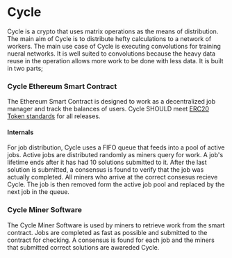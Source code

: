# Cycle

Cycle is a crypto that uses matrix operations as the means of distribution. The main aim of Cycle is to distribute hefty calculations to a network of workers. The main use case of Cycle is executing convolutions for training nueral networks. It is well suited to convolutions because the heavy data reuse in the operation allows more work to be done with less data. It is built in two parts;

### Cycle Ethereum Smart Contract
The Ethereum Smart Contract is designed to work as a decentralized job manager and track the balances of users. Cycle SHOULD meet [ERC20 Token standards](https://theethereum.wiki/w/index.php/ERC20_Token_Standard) for all releases. 

#### Internals
For job distribution, Cycle uses a FIFO queue that feeds into a pool of active jobs. Active jobs are distributed randomly as miners query for work. A job's lifetime ends after it has had 10 solutions submitted to it. After the last solution is submitted, a consensus is found to verify that the job was actually completed. All miners who arrive at the correct consesus recieve Cycle. The job is then removed form the active job pool and replaced by the next job in the queue. 

### Cycle Miner Software
The Cycle Miner Software is used by miners to retrieve work from the smart contract. Jobs are completed as fast as possible and submitted to the contract for checking. A consensus is found for each job and the miners that submitted correct solutions are awareded Cycle.
